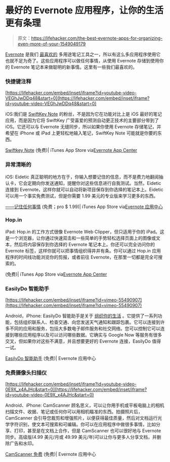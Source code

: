 # 最好的 Evernote 应用程序，让你的生活更有条理

> 原文：<https://lifehacker.com/the-best-evernote-apps-for-organizing-even-more-of-your-1549049179>

[Evernote](https://lifehacker.com/ive-been-using-evernote-all-wrong-heres-why-its-actual-5989980) 是我们 [最喜欢的](http://lifehacker.com/whats-all-the-fuss-about-evernote-should-i-be-using-it-5964285) 多用途笔记工具之一，所以有这么多应用程序使用它也就不足为奇了。这些应用程序可以做任何事情，从使用 Evernote 存储到使用你的 Evernote 笔记本来做聪明的新事情。这里有一些我们最喜欢的。



### 快捷键注释

 [https://lifehacker.com/embed/inset/iframe?id=youtube-video-VEGhJwDDq48&start=0](https://lifehacker.com/embed/inset/iframe?id=youtube-video-VEGhJwDDq48&start=0) 

iOS:我们是 [SwiftKey Note](https://lifehacker.com/swiftkey-note-syncs-with-evernote-lets-you-swipe-to-ty-1512301651) 的粉丝，不是因为它在功能对比上是 iOS 最好的笔记应用，而是因为它将 SwiftKey 广受喜爱的预测自动更正技术的主要部分带到了 iOS。它还可以与 Evernote 无缝同步，所以如果你使用 Evernote 存储笔记，并希望在 iPhone 或 iPad 上更轻松地输入笔记，SwiftKey Note 可能就是你要的东西。

[Swiftkey Note](https://itunes.apple.com/app/swiftkey-note/id773299901?ls=1&mt=8) (免费)| iTunes App Store via[Evernote App Center](https://appcenter.evernote.com/app/swiftkey/iphone)

### 异常清晰的

iOS: Eidetic 真正聪明的地方在于，你输入想要记住的信息，而不是费力地翻阅抽认卡，它会定期向你发送通知，提醒你对这些信息进行自我测试。当然，Eidetic 连接到 Evernote，这样你就可以自动将新项目保存到你选择的笔记本上。Eidetic 可以用一个事实免费测试，但是你需要 1.99 美元的专业版来学习更多的东西。

[——记住任何事情](https://itunes.apple.com/app/eidetic/id536240413) (免费；pro $ 1.99)| iTunes App Store via[Evernote 应用中心](https://appcenter.evernote.com/app/eidetic/iphone)

### Hop.in

iPad: Hop.in 的工作方式很像 Evernote Web Clipper，但只适用于你的 iPad。这是一个浏览器，让你通过快速双击和一些简单的手势轻松选择页面上的图像或文本，然后将内容保存到你选择的 Evernote 笔记本上。你还可以完全访问你的 Evernote 标签，这样你就可以把事情组织得井井有条。你可以通过 Hop.in 应用程序的时间线功能浏览你的剪报，或者前往 Evernote，在那里一切都是完全可搜索的。

(免费)| iTunes App Store via[Evernote App Center](https://appcenter.evernote.com/app/hop.in/ipad)

### EasilyDo 智能助手

 [https://lifehacker.com/embed/inset/iframe?id=vimeo-55490907](https://lifehacker.com/embed/inset/iframe?id=vimeo-55490907) 

Android，iPhone: EasilyDo 智能助手是关于 [组织你的生活](https://lifehacker.com/easilydo-for-iphone-gets-you-directions-to-your-next-ap-5968332) 。它提供了一系列功能，包括组织联系人、检查交通、向您发送天气通知和跟踪包裹。它可以连接到许多不同的应用和服务，包括大多数电子邮件服务和社交网络。您可以控制它可以连接到哪些应用程序以及可以访问哪些数据。它确实与 Google Now 等服务有很多交叉，但如果你对这些不满意，并且想要更好的 Evernote 连接，EasilyDo 值得一试。

[EasilyDo 智能助手](https://appcenter.evernote.com/app/easilydo-smart-assistant/iphone) (免费)| Evernote 应用中心

### 免费摄像头扫描仪

 [https://lifehacker.com/embed/inset/iframe?id=youtube-video-0E9X_x4AJHc&start=0](https://lifehacker.com/embed/inset/iframe?id=youtube-video-0E9X_x4AJHc&start=0) 

Android、iPhone: CamScanner 顾名思义，可以让你用手机或平板电脑上的相机扫描文件、收据、笔记或任何你可以用相机瞄准的东西。拍摄照片后，CamScanner 会引导您裁剪和增强照片，以便获得最佳质量，然后对文档运行光学字符识别，使文本可搜索和可编辑。你可以在应用程序中做很多事情，比如分享、打印，甚至是在文档上合作，但是 CamScanner 也可以很好地与 Evernote 同步。高级版(4.99 美元/月或 49.99 美元/年)可以让你与更多人分享文档，并删除广告和水印。

[CamScanner 免费](https://appcenter.evernote.com/app/camscanner) (免费)| Evernote 应用中心